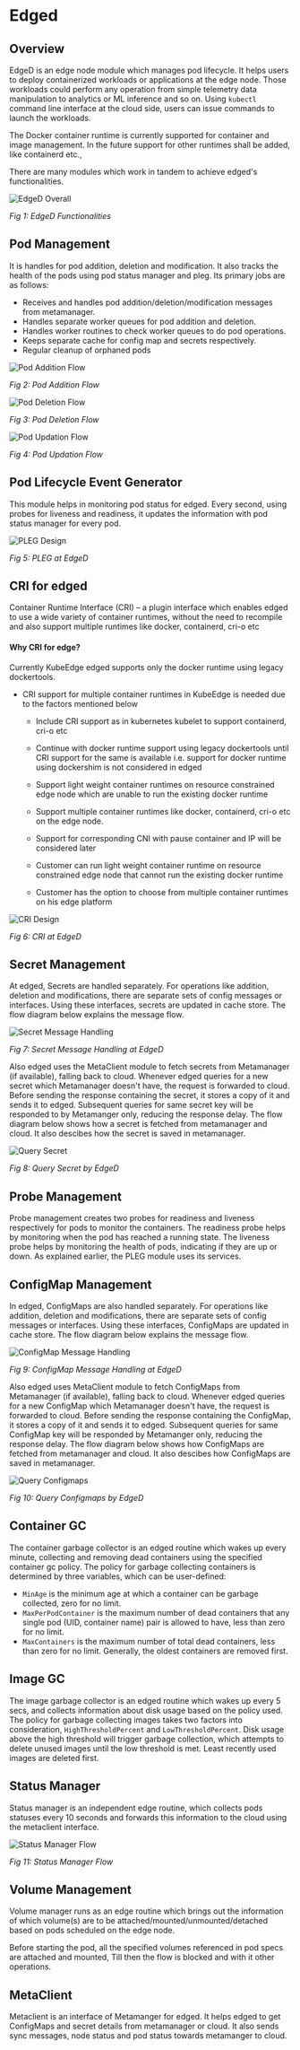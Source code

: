 # Edged

## Overview

EdgeD is an edge node module which manages pod lifecycle. It helps users to deploy containerized workloads or applications at the edge node. Those workloads could perform any operation from simple telemetry data manipulation to analytics or ML inference and so on. Using `kubectl` command line interface at the cloud side, users can issue commands to launch the workloads.

The Docker container runtime is currently supported for container and image management. In the future support for other runtimes shall be added, like containerd etc.,

There are many modules which work in tandem to achieve edged's functionalities.

![EdgeD Overall](../../images/edged/edged-overall.png)

*Fig 1: EdgeD Functionalities*

## Pod Management

It is handles for pod addition, deletion and modification. It also tracks the health of the pods using pod status manager and pleg.
Its primary jobs are as follows:

- Receives and handles pod addition/deletion/modification messages from metamanager.
- Handles separate worker queues for pod addition and deletion.
- Handles worker routines to check worker queues to do pod operations.
- Keeps separate cache for config map and secrets respectively.
- Regular cleanup of orphaned pods

![Pod Addition Flow](../../images/edged/pod-addition-flow.png)

*Fig 2: Pod Addition Flow*

![Pod Deletion Flow](../../images/edged/pod-deletion-flow.png)

*Fig 3: Pod Deletion Flow*

![Pod Updation Flow](../../images/edged/pod-update-flow.png)

*Fig 4: Pod Updation Flow*

## Pod Lifecycle Event Generator

This module helps in monitoring pod status for edged. Every second, using probes for liveness and readiness, it updates the information with pod status manager for every pod.

![PLEG Design](../../images/edged/pleg-flow.png)

*Fig 5: PLEG at EdgeD*

## CRI for edged

Container Runtime Interface (CRI) – a plugin interface which enables edged to use a wide variety of container runtimes, without the need to recompile and also support multiple runtimes like docker, containerd, cri-o etc

#### Why CRI for edge?
Currently KubeEdge edged supports only the docker runtime using legacy dockertools.
+ CRI support for multiple container runtimes in KubeEdge is needed due to the factors mentioned below
  + Include CRI support as in kubernetes kubelet to support containerd, cri-o etc

  + Continue with docker runtime support using legacy dockertools until CRI support for the same is available i.e. support
    for docker runtime using dockershim is not considered in edged
  + Support light weight container runtimes on resource constrained edge node which are unable to run the existing docker runtime
  + Support multiple container runtimes like docker, containerd, cri-o etc on the edge node.
  + Support for corresponding CNI with pause container and IP will be considered later
  + Customer can run light weight container runtime on resource constrained edge node that cannot run the existing docker runtime
  + Customer has the option to choose from multiple container runtimes on his edge platform

![CRI Design](../../images/edged/edged-cri.png)

*Fig 6: CRI at EdgeD*

## Secret Management

At edged, Secrets are handled separately. For operations like addition, deletion and modifications, there are separate sets of config messages or interfaces.
Using these interfaces, secrets are updated in cache store.
The flow diagram below explains the message flow.

![Secret Message Handling](../../images/edged/secret-handling.png)

*Fig 7: Secret Message Handling at EdgeD*

Also edged uses the MetaClient module to fetch secrets from Metamanager (if available), falling back to cloud. Whenever edged queries for a new secret which Metamanager doesn't have, the request is forwarded to cloud. Before sending the response containing the secret, it stores a copy of it and sends it to edged.
Subsequent queries for same secret key will be responded to by Metamanger only, reducing the response delay.
The flow diagram below shows how a secret is fetched from metamanager and cloud. It also descibes how the secret is saved in metamanager.

![Query Secret](../../images/edged/query-secret-from-edged.png)

*Fig 8: Query Secret by EdgeD*

## Probe Management

Probe management creates two probes for readiness and liveness respectively for pods to monitor the containers. The readiness probe helps by monitoring when the pod has reached a running state. The liveness probe helps by monitoring the health of pods, indicating if they are up or down.
As explained earlier, the PLEG module uses its services.


## ConfigMap Management
In edged, ConfigMaps are also handled separately. For operations like addition, deletion and modifications, there are separate sets of config messages or interfaces.
Using these interfaces, ConfigMaps are updated in cache store.
The flow diagram below explains the message flow.

![ConfigMap Message Handling](../../images/edged/configmap-handling.png)

*Fig 9: ConfigMap Message Handling at EdgeD*

Also edged uses MetaClient module to fetch ConfigMaps from Metamanager (if available), falling back to cloud. Whenever edged queries for a new ConfigMap which Metamanager doesn't have, the request is forwarded to cloud. Before sending the response containing the ConfigMap, it stores a copy of it and sends it to edged.
Subsequent queries for same ConfigMap key will be responded by Metamanger only, reducing the response delay.
The flow diagram below shows how ConfigMaps are fetched from metamanager and cloud. It also descibes how ConfigMaps are saved in metamanager.

![Query Configmaps](../../images/edged/query-configmap-from-edged.png)

*Fig 10: Query Configmaps by EdgeD*

## Container GC

The container garbage collector is an edged routine which wakes up every minute, collecting and removing dead containers using the specified container gc policy.
The policy for garbage collecting containers is determined by three variables, which can be user-defined:
+ `MinAge` is the minimum age at which a container can be garbage collected, zero for no limit. 
+ `MaxPerPodContainer` is the maximum number of dead containers that any single pod (UID, container name) pair is allowed to have, less than zero for no limit. 
+ `MaxContainers` is the maximum number of total dead containers, less than zero for no limit. Generally, the oldest containers are removed first.

## Image GC

The image garbage collector is an edged routine which wakes up every 5 secs, and collects information about disk usage based on the policy used.
The policy for garbage collecting images takes two factors into consideration, `HighThresholdPercent` and `LowThresholdPercent`. Disk usage above the high threshold will trigger garbage collection, which attempts to delete unused images until the low threshold is met. Least recently used images are deleted first.

## Status Manager

Status manager is an independent edge routine, which collects pods statuses every 10 seconds and forwards this information to the cloud using the metaclient interface.

![Status Manager Flow](../../images/edged/pod-status-manger-flow.png)

*Fig 11: Status Manager Flow*

## Volume Management

Volume manager runs as an edge routine which brings out the information of which volume(s) are to be attached/mounted/unmounted/detached based on pods scheduled on the edge node.

Before starting the pod, all the specified volumes referenced in pod specs are attached and mounted, Till then the flow is blocked and with it other operations.

## MetaClient

Metaclient is an interface of Metamanger for edged. It helps edged to get ConfigMaps and secret details from metamanager or cloud.
It also sends sync messages, node status and pod status towards metamanger to cloud.
